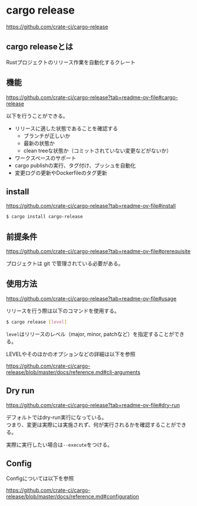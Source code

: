 # cargo release

https://github.com/crate-ci/cargo-release

## cargo releaseとは

Rustプロジェクトのリリース作業を自動化するクレート

## 機能

https://github.com/crate-ci/cargo-release?tab=readme-ov-file#cargo-release

以下を行うことができる。

- リリースに適した状態であることを確認する
  - ブランチが正しいか
  - 最新の状態か
  - clean treeな状態か（コミットされていない変更などがないか）
- ワークスペースのサポート
- cargo publishの実行、タグ付け、プッシュを自動化
- 変更ログの更新やDockerfileのタグ更新

## install

https://github.com/crate-ci/cargo-release?tab=readme-ov-file#install

```sh
$ cargo install cargo-release
```

## 前提条件

https://github.com/crate-ci/cargo-release?tab=readme-ov-file#prerequisite

プロジェクトは git で管理されている必要がある。

## 使用方法

https://github.com/crate-ci/cargo-release?tab=readme-ov-file#usage

リリースを行う際は以下のコマンドを使用する。

```sh
$ cargo release [level]
```

`level`はリリースのレベル（major, minor, patchなど）を指定することができる。

LEVELやそのほかのオプションなどの詳細は以下を参照

https://github.com/crate-ci/cargo-release/blob/master/docs/reference.md#cli-arguments

## Dry run

https://github.com/crate-ci/cargo-release?tab=readme-ov-file#dry-run

デフォルトではdry-run実行になっている。  
つまり、変更は実際には実施されず、何が実行されるかを確認することができる。

実際に実行したい場合は`--execute`をつける。

## Config

Configについては以下を参照

https://github.com/crate-ci/cargo-release/blob/master/docs/reference.md#configuration
